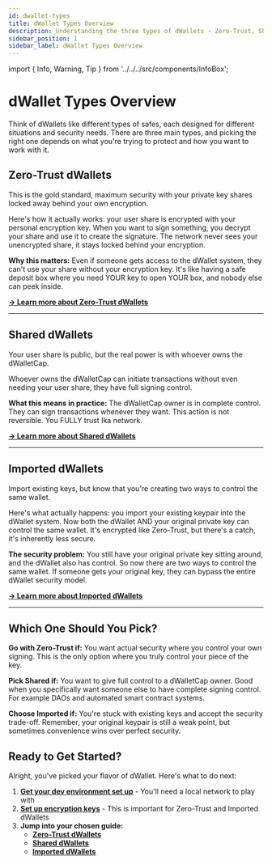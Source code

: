 ```yaml
---
id: dwallet-types
title: dWallet Types Overview
description: Understanding the three types of dWallets - Zero-Trust, Shared, and Imported - their security models and use cases
sidebar_position: 1
sidebar_label: dWallet Types Overview
---
```


import { Info, Warning, Tip } from '../../../src/components/InfoBox';

# dWallet Types Overview

Think of dWallets like different types of safes, each designed for different situations and security needs. There are three main types, and picking the right one depends on what you're trying to protect and how you want to work with it.

## Zero-Trust dWallets

<Tip title="Fort Knox Level Security">
This is the gold standard, maximum security with your private key shares locked away behind your own encryption.
</Tip>

Here's how it actually works: your user share is encrypted with your personal encryption key. When you want to sign something, you decrypt your share and use it to create the signature. The network never sees your unencrypted share, it stays locked behind your encryption.

**Why this matters:**
Even if someone gets access to the dWallet system, they can't use your share without your encryption key. It's like having a safe deposit box where you need YOUR key to open YOUR box, and nobody else can peek inside.

**[→ Learn more about Zero-Trust dWallets](./zero-trust)**

---

## Shared dWallets

<Info title="Cap Owner Controls Everything">
Your user share is public, but the real power is with whoever owns the dWalletCap.
</Info>

Whoever owns the dWalletCap can initiate transactions without even needing your user share, they have full signing control.

**What this means in practice:**
The dWalletCap owner is in complete control. They can sign transactions whenever they want. This action is not reversible. You FULLY trust Ika network.

**[→ Learn more about Shared dWallets](./shared)**

---

## Imported dWallets

<Warning title="Security Trade-off">
Import existing keys, but know that you're creating two ways to control the same wallet.
</Warning>

Here's what actually happens: you import your existing keypair into the dWallet system. Now both the dWallet AND your original private key can control the same wallet. It's encrypted like Zero-Trust, but there's a catch, it's inherently less secure.

**The security problem:**
You still have your original private key sitting around, and the dWallet also has control. So now there are two ways to control the same wallet. If someone gets your original key, they can bypass the entire dWallet security model.

**[→ Learn more about Imported dWallets](./imported)**

---

## Which One Should You Pick?

**Go with Zero-Trust if:**
You want actual security where you control your own signing. This is the only option where you truly control your piece of the key.

**Pick Shared if:**
You want to give full control to a dWalletCap owner. Good when you specifically want someone else to have complete signing control. For example DAOs and automated smart contract systems.

**Choose Imported if:**
You're stuck with existing keys and accept the security trade-off. Remember, your original keypair is still a weak point, but sometimes convenience wins over perfect security.

## Ready to Get Started?

Alright, you've picked your flavor of dWallet. Here's what to do next:

1. **[Get your dev environment set up](../setup-localnet.md)** - You'll need a local network to play with
2. **[Set up encryption keys](../user-share-encryption-keys.md)** - This is important for Zero-Trust and Imported dWallets
3. **Jump into your chosen guide:**
   - **[Zero-Trust dWallets](./zero-trust)**
   - **[Shared dWallets](./shared)**
   - **[Imported dWallets](./imported)**
